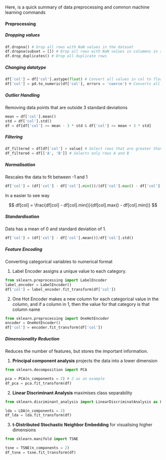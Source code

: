 
Here, is a quick summary of data preprocessing and common machine learning commands
#### Preprocessing
##### Dropping values
```python
df.dropna() # Drop all rows with NaN values in the dataset
df.dropna(subset = []) # Drop all rows with NaN values in colummns in subset
df.drop_duplicates() # Drop all duplicate rows
```

##### Changing datatype
``` python
df['col'] = df['col'].astype(float) # Convert all values in col to float
df['col'] = pd.to_numeric(df['col'], errors = 'coerce') # Converts all values to numeric, if it cannot convert, it sets it as NaN
```

##### Outlier Handling
Removing data points that are outside 3 standard deviations

```python
mean = df['col'].mean()
std = df['col'].std()
df = df[df['col'] >= mean - 3 * std & df['col'] <= mean + 3 * std]
```

##### Filtering

```python
df_filtered = df[df['col'] > value] # Select rows that are greater than some value
df_filtered = df[['A', 'B']] # Selects only rows A and B
```

##### Normalisation

Rescales the data to fit between -1 and 1
```python
df['col'] = (df['col'] - df['col'].min())/(df['col'].max() - df['col'].min())
```
In a easier to see way

$$
df[col] = \frac{df[col] - df[col].min()}{df[col].max() - df[col].min()}
$$

##### Standardisation

Data has a mean of 0 and standard deviation of 1.
```python
df['col'] = (df['col'] - df['col'].mean())/df['col'].std()
```

##### Feature Encoding
Converting categorical variables to numerical format

1. Label Encoder assigns a unique value to each category. 
```python
from sklearn.preprocessing import LabelEncoder
label_encoder = LabelEncoder()
df['col'] = label_encoder.fit_transform(df['col'])
```
2. One Hot Encoder makes a new column for each categorical value in the column, and if a column in 1, then the value for that category is that column name
```python
from sklearn.preprocessing import OneHotEncoder
encoder = OneHotEncoder()
df['col'] = encoder.fit_transform(df['col'])
```

##### Dimensionality Reduction
Reduces the number of features, but stores the important information.

1. **Principal component analysis** projects the data into a lower dimension
```python
from sklearn.decomposition import PCA

pca = PCA(n_components = 2) # 2 as an example
df_pca = pca.fit_transform(df)
```
2. **Linear Discriminant Analysis** maximises class separability
```python
from sklearn.disciminant_analysis import LinearDiscriminatAnalysis as LDA

lda = LDA(n_components = 2)
df_lda = lda.fit_transform(df)
```

3. **t-Distributed Stochastic Neighbor Embedding** for visualising higher dimensions
```python
from sklearn.manifold import TSNE

tsne = TSNE(n_components = 2)
df_tsne = tsne.fit_transform(df)
```
